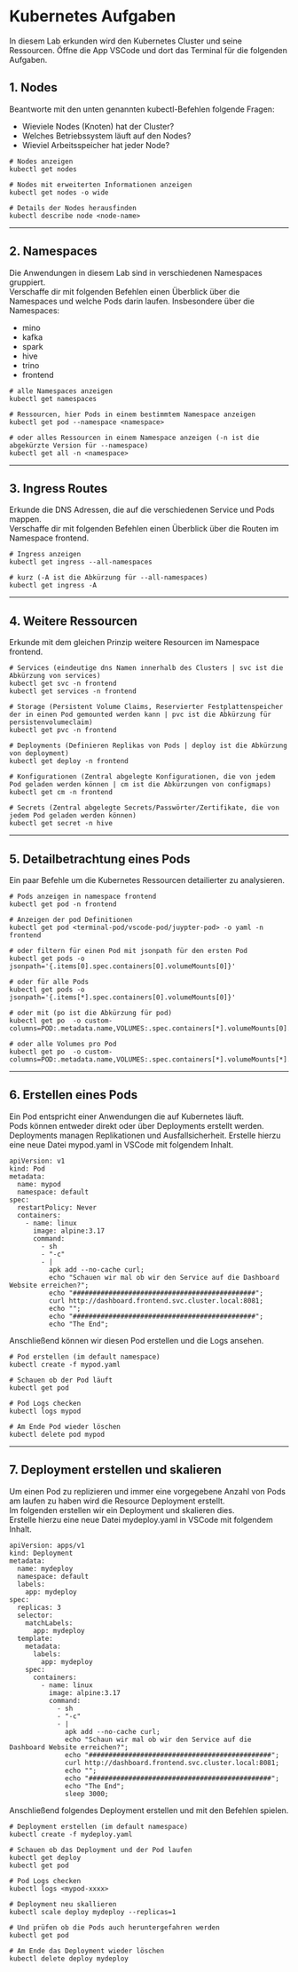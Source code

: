 # Kubernetes Aufgaben

In diesem Lab erkunden wird den Kubernetes Cluster und seine Ressourcen.
Öffne die App VSCode und dort das Terminal für die folgenden Aufgaben.

## 1. Nodes

Beantworte mit den unten genannten kubectl-Befehlen folgende Fragen:

- Wieviele Nodes (Knoten) hat der Cluster? <br>
- Welches Betriebssystem läuft auf den Nodes?<br>
- Wieviel Arbeitsspeicher hat jeder Node?<br>

```
# Nodes anzeigen
kubectl get nodes

# Nodes mit erweiterten Informationen anzeigen
kubectl get nodes -o wide

# Details der Nodes herausfinden
kubectl describe node <node-name>
```

---

## 2. Namespaces

Die Anwendungen in diesem Lab sind in verschiedenen Namespaces gruppiert.<br>
Verschaffe dir mit folgenden Befehlen einen Überblick über die Namespaces und welche Pods darin laufen.
Insbesondere über die Namespaces:

- mino
- kafka
- spark
- hive
- trino
- frontend

```
# alle Namespaces anzeigen
kubectl get namespaces

# Ressourcen, hier Pods in einem bestimmtem Namespace anzeigen
kubectl get pod --namespace <namespace>

# oder alles Ressourcen in einem Namespace anzeigen (-n ist die abgekürzte Version für --namespace)
kubectl get all -n <namespace>
```

---

## 3. Ingress Routes

Erkunde die DNS Adressen, die auf die verschiedenen Service und Pods mappen. <br>
Verschaffe dir mit folgenden Befehlen einen Überblick über die Routen im Namespace frontend.

```
# Ingress anzeigen
kubectl get ingress --all-namespaces

# kurz (-A ist die Abkürzung für --all-namespaces)
kubectl get ingress -A
```

---

## 4. Weitere Ressourcen

Erkunde mit dem gleichen Prinzip weitere Resourcen im Namespace frontend. <br>

```
# Services (eindeutige dns Namen innerhalb des Clusters | svc ist die Abkürzung von services)
kubectl get svc -n frontend
kubectl get services -n frontend

# Storage (Persistent Volume Claims, Reservierter Festplattenspeicher der in einen Pod gemounted werden kann | pvc ist die Abkürzung für persistenvolumeclaim)
kubectl get pvc -n frontend

# Deployments (Definieren Replikas von Pods | deploy ist die Abkürzung von deployment)
kubectl get deploy -n frontend

# Konfigurationen (Zentral abgelegte Konfigurationen, die von jedem Pod geladen werden können | cm ist die Abkürzungen von configmaps)
kubectl get cm -n frontend

# Secrets (Zentral abgelegte Secrets/Passwörter/Zertifikate, die von jedem Pod geladen werden können)
kubectl get secret -n hive
```

---

## 5. Detailbetrachtung eines Pods

Ein paar Befehle um die Kubernetes Ressourcen detailierter zu analysieren.

```
# Pods anzeigen in namespace frontend
kubectl get pod -n frontend

# Anzeigen der pod Definitionen
kubectl get pod <terminal-pod/vscode-pod/juypter-pod> -o yaml -n frontend

# oder filtern für einen Pod mit jsonpath für den ersten Pod
kubectl get pods -o jsonpath='{.items[0].spec.containers[0].volumeMounts[0]}'

# oder für alle Pods
kubectl get pods -o jsonpath='{.items[*].spec.containers[0].volumeMounts[0]}'

# oder mit (po ist die Abkürzung für pod)
kubectl get po  -o custom-columns=POD:.metadata.name,VOLUMES:.spec.containers[*].volumeMounts[0].name,MOUNTPATH:spec.containers[*].volumeMounts[0].mountPath

# oder alle Volumes pro Pod
kubectl get po  -o custom-columns=POD:.metadata.name,VOLUMES:.spec.containers[*].volumeMounts[*].name,MOUNTPATH:spec.containers[*].volumeMounts[*].mountPath
```

---

## 6. Erstellen eines Pods

Ein Pod entspricht einer Anwendungen die auf Kubernetes läuft. <br>
Pods können entweder direkt oder über Deployments erstellt werden. <br>
Deployments managen Replikationen und Ausfallsicherheit. Erstelle hierzu eine neue Datei mypod.yaml in VSCode mit folgendem Inhalt.

```
apiVersion: v1
kind: Pod
metadata:
  name: mypod
  namespace: default
spec:
  restartPolicy: Never
  containers:
    - name: linux
      image: alpine:3.17
      command:
        - sh
        - "-c"
        - |
          apk add --no-cache curl;
          echo "Schauen wir mal ob wir den Service auf die Dashboard Website erreichen?";
          echo "##############################################";
          curl http://dashboard.frontend.svc.cluster.local:8081;
          echo "";
          echo "##############################################";
          echo "The End";

```

Anschließend können wir diesen Pod erstellen und die Logs ansehen. <br>

```
# Pod erstellen (im default namespace)
kubectl create -f mypod.yaml

# Schauen ob der Pod läuft
kubectl get pod

# Pod Logs checken
kubectl logs mypod

# Am Ende Pod wieder löschen
kubectl delete pod mypod
```

---

## 7. Deployment erstellen und skalieren

Um einen Pod zu replizieren und immer eine vorgegebene Anzahl von Pods am laufen zu haben wird die Resource Deployment erstellt. <br>
Im folgenden erstellen wir ein Deployment und skalieren dies. <br>
Erstelle hierzu eine neue Datei mydeploy.yaml in VSCode mit folgendem Inhalt.

```
apiVersion: apps/v1
kind: Deployment
metadata:
  name: mydeploy
  namespace: default
  labels:
    app: mydeploy
spec:
  replicas: 3
  selector:
    matchLabels:
      app: mydeploy
  template:
    metadata:
      labels:
        app: mydeploy
    spec:
      containers:
        - name: linux
          image: alpine:3.17
          command:
            - sh
            - "-c"
            - |
              apk add --no-cache curl;
              echo "Schaun wir mal ob wir den Service auf die Dashboard Website erreichen?";
              echo "##############################################";
              curl http://dashboard.frontend.svc.cluster.local:8081;
              echo "";
              echo "##############################################";
              echo "The End";
              sleep 3000;
```

Anschließend folgendes Deployment erstellen und mit den Befehlen spielen. <br>

```
# Deployment erstellen (im default namespace)
kubectl create -f mydeploy.yaml

# Schauen ob das Deployment und der Pod laufen
kubectl get deploy
kubectl get pod

# Pod Logs checken
kubectl logs <mypod-xxxx>

# Deployment neu skallieren
kubectl scale deploy mydeploy --replicas=1

# Und prüfen ob die Pods auch heruntergefahren werden
kubectl get pod

# Am Ende das Deployment wieder löschen
kubectl delete deploy mydeploy

```
